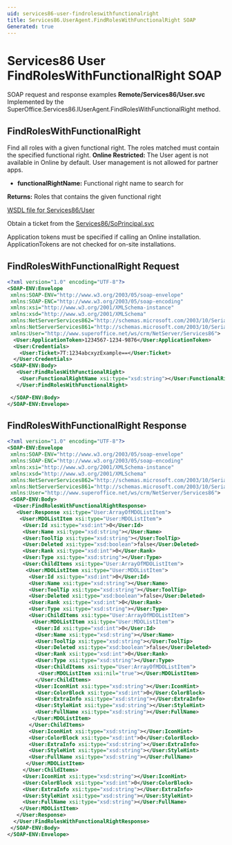 ```yaml
---
uid: services86-user-findroleswithfunctionalright
title: Services86.UserAgent.FindRolesWithFunctionalRight SOAP
Generated: true
---
```


# Services86 User FindRolesWithFunctionalRight SOAP

SOAP request and response examples **Remote/Services86/User.svc**
Implemented by the <see cref="M:SuperOffice.Services86.IUserAgent.FindRolesWithFunctionalRight">SuperOffice.Services86.IUserAgent.FindRolesWithFunctionalRight</see> method.

## FindRolesWithFunctionalRight

Find all roles with a given functional right. The roles matched must contain the specified functional right.
<para /><b>Online Restricted:</b> The User agent is not available in Online by default. User management is not allowed for partner apps.

* **functionalRightName:** Functional right name to search for

**Returns:** Roles that contains the given functional right


[WSDL file for Services86/User](../Services86-User.md)

Obtain a ticket from the [Services86/SoPrincipal.svc](../SoPrincipal/index.md)

Application tokens must be specified if calling an Online installation. ApplicationTokens are not checked for on-site installations.

## FindRolesWithFunctionalRight Request

```xml
<?xml version="1.0" encoding="UTF-8"?>
<SOAP-ENV:Envelope
 xmlns:SOAP-ENV="http://www.w3.org/2003/05/soap-envelope"
 xmlns:SOAP-ENC="http://www.w3.org/2003/05/soap-encoding"
 xmlns:xsi="http://www.w3.org/2001/XMLSchema-instance"
 xmlns:xsd="http://www.w3.org/2001/XMLSchema"
 xmlns:NetServerServices862="http://schemas.microsoft.com/2003/10/Serialization/Arrays"
 xmlns:NetServerServices861="http://schemas.microsoft.com/2003/10/Serialization/"
 xmlns:User="http://www.superoffice.net/ws/crm/NetServer/Services86">
  <User:ApplicationToken>1234567-1234-9876</User:ApplicationToken>
  <User:Credentials>
    <User:Ticket>7T:1234abcxyzExample==</User:Ticket>
  </User:Credentials>
 <SOAP-ENV:Body>
   <User:FindRolesWithFunctionalRight>
    <User:FunctionalRightName xsi:type="xsd:string"></User:FunctionalRightName>
   </User:FindRolesWithFunctionalRight>

 </SOAP-ENV:Body>
</SOAP-ENV:Envelope>

```


## FindRolesWithFunctionalRight Response

```xml
<?xml version="1.0" encoding="UTF-8"?>
<SOAP-ENV:Envelope
 xmlns:SOAP-ENV="http://www.w3.org/2003/05/soap-envelope"
 xmlns:SOAP-ENC="http://www.w3.org/2003/05/soap-encoding"
 xmlns:xsi="http://www.w3.org/2001/XMLSchema-instance"
 xmlns:xsd="http://www.w3.org/2001/XMLSchema"
 xmlns:NetServerServices862="http://schemas.microsoft.com/2003/10/Serialization/Arrays"
 xmlns:NetServerServices861="http://schemas.microsoft.com/2003/10/Serialization/"
 xmlns:User="http://www.superoffice.net/ws/crm/NetServer/Services86">
 <SOAP-ENV:Body>
  <User:FindRolesWithFunctionalRightResponse>
   <User:Response xsi:type="User:ArrayOfMDOListItem">
    <User:MDOListItem xsi:type="User:MDOListItem">
     <User:Id xsi:type="xsd:int">0</User:Id>
     <User:Name xsi:type="xsd:string"></User:Name>
     <User:ToolTip xsi:type="xsd:string"></User:ToolTip>
     <User:Deleted xsi:type="xsd:boolean">false</User:Deleted>
     <User:Rank xsi:type="xsd:int">0</User:Rank>
     <User:Type xsi:type="xsd:string"></User:Type>
     <User:ChildItems xsi:type="User:ArrayOfMDOListItem">
      <User:MDOListItem xsi:type="User:MDOListItem">
       <User:Id xsi:type="xsd:int">0</User:Id>
       <User:Name xsi:type="xsd:string"></User:Name>
       <User:ToolTip xsi:type="xsd:string"></User:ToolTip>
       <User:Deleted xsi:type="xsd:boolean">false</User:Deleted>
       <User:Rank xsi:type="xsd:int">0</User:Rank>
       <User:Type xsi:type="xsd:string"></User:Type>
       <User:ChildItems xsi:type="User:ArrayOfMDOListItem">
        <User:MDOListItem xsi:type="User:MDOListItem">
         <User:Id xsi:type="xsd:int">0</User:Id>
         <User:Name xsi:type="xsd:string"></User:Name>
         <User:ToolTip xsi:type="xsd:string"></User:ToolTip>
         <User:Deleted xsi:type="xsd:boolean">false</User:Deleted>
         <User:Rank xsi:type="xsd:int">0</User:Rank>
         <User:Type xsi:type="xsd:string"></User:Type>
         <User:ChildItems xsi:type="User:ArrayOfMDOListItem">
          <User:MDOListItem xsi:nil="true"></User:MDOListItem>
         </User:ChildItems>
         <User:IconHint xsi:type="xsd:string"></User:IconHint>
         <User:ColorBlock xsi:type="xsd:int">0</User:ColorBlock>
         <User:ExtraInfo xsi:type="xsd:string"></User:ExtraInfo>
         <User:StyleHint xsi:type="xsd:string"></User:StyleHint>
         <User:FullName xsi:type="xsd:string"></User:FullName>
        </User:MDOListItem>
       </User:ChildItems>
       <User:IconHint xsi:type="xsd:string"></User:IconHint>
       <User:ColorBlock xsi:type="xsd:int">0</User:ColorBlock>
       <User:ExtraInfo xsi:type="xsd:string"></User:ExtraInfo>
       <User:StyleHint xsi:type="xsd:string"></User:StyleHint>
       <User:FullName xsi:type="xsd:string"></User:FullName>
      </User:MDOListItem>
     </User:ChildItems>
     <User:IconHint xsi:type="xsd:string"></User:IconHint>
     <User:ColorBlock xsi:type="xsd:int">0</User:ColorBlock>
     <User:ExtraInfo xsi:type="xsd:string"></User:ExtraInfo>
     <User:StyleHint xsi:type="xsd:string"></User:StyleHint>
     <User:FullName xsi:type="xsd:string"></User:FullName>
    </User:MDOListItem>
   </User:Response>
  </User:FindRolesWithFunctionalRightResponse>
 </SOAP-ENV:Body>
</SOAP-ENV:Envelope>

```

